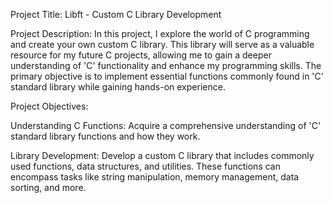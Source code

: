 Project Title: Libft - Custom C Library Development

Project Description:
In this project, I explore the world of C programming and create your own custom C library.
This library will serve as a valuable resource for my future C projects, allowing me to gain a deeper understanding of 'C' functionality and enhance my programming skills.
The primary objective is to implement essential functions commonly found in 'C' standard library while gaining hands-on experience.

Project Objectives:

Understanding C Functions: 
Acquire a comprehensive understanding of 'C' standard library functions and how they work.

Library Development: 
Develop a custom C library that includes commonly used functions, data structures, and utilities.
These functions can encompass tasks like string manipulation, memory management, data sorting, and more.
